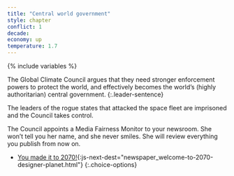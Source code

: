 ```yaml
---
title: "Central world government"
style: chapter
conflict: 1
decade: 
economy: up
temperature: 1.7
---
```


{% include variables %}

The Global Climate Council argues that they need stronger enforcement powers to protect the world, and effectively becomes the world’s (highly authoritarian) central government.
{:.leader-sentence}

The leaders of the rogue states that attacked the space fleet are imprisoned and the Council takes control.

The Council appoints a Media Fairness Monitor to your newsroom. She won’t tell you her name, and she never smiles. She will review everything you publish from now on.

- [You made it to 2070!](part-page_2070.html){:js-next-dest="newspaper_welcome-to-2070-designer-planet.html"}
{:.choice-options}
